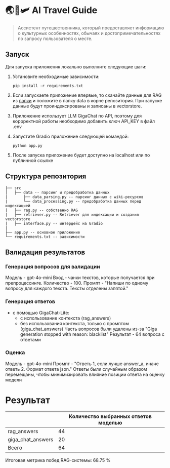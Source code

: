 # 🌏🧳🛩️  AI Travel Guide
> Ассистент путешественника, который предоставляет информацию о культурных особенностях, обычаях и достопримечательностях по запросу пользователя о месте.

## Запуск

Для запуска приложения локально выполните следующие шаги:

1. Установите необходимые зависимости:
   ```
   pip install -r requirements.txt
   ```

2. Если запускаете приложение впервые, то скачайте данные для RAG из [папки](https://drive.google.com/drive/folders/1vZmVLdmalDOYs8N7aTzUBaJ6sprVpo5f?usp=sharing) и положите в папку data в корне репозитория. При запуске данные будут проиндексированы и записаны в vectorstore.

3. Приложение использует LLM GigaChat по API, поэтому для коррректной работы необходимо добавить ключ API_KEY в файл .env

4. Запустите Gradio приложение следующей командой:
   ```
   python app.py
   ```

5. После запуска приложение будет доступно на localhost или по публичной ссылке

## Структура репозитория
```
├── src
│   ├── data -- парсинг и предобработка данных
|       ├── data_parsing.py -- парсинг данных с wiki-ресурсов
|       └── data_processing.py -- предобработка данных перед индексацией
|   ├── rag.py -- собственно RAG
|   ├── retriever.py -- Retriever для индексации и создания vectorstore
|   ├── interface.py -- интерфейс на Gradio
|
├── app.py -- основное приложение
└── requirements.txt -- зависимости
```

## Валидация результатов

### Генерация вопросов для валидации

Модель - gpt-4o-mini
Вход - чанки текстов, которые получается при препроцессинге. Количество - 100.
Промпт - "Напиши по одному вопросу для каждого текста. Тексты отделены запятой."

### Генерация ответов

- c помощью GigaChat-Lite:
    - с использование контекста (rag_answers)
    - без использования контекста, только с промптом (giga_chat_answers)
Часть вопросов были удалены из-за "Giga generation stopped with reason: blacklist"
Результат - 64 вопроса с ответами

### Оценка

Модель - gpt-4o-mini
Промпт - "Ответь 1, если лучше answer_a, иначе ответь 2. Формат ответа json."
Ответы были случайным образом перемещаны, чтобы минимизировать влияние позиции ответа на оценку модели

# Результат
|  |  Количество выбранных ответов моделью |
|---------------------------------------|---|
| rag_answers                           | 44|
| giga_chat_answers                     | 20|
| Всего                                 | 64|

Итоговая метрика побед RAG-системы: 68.75 %
